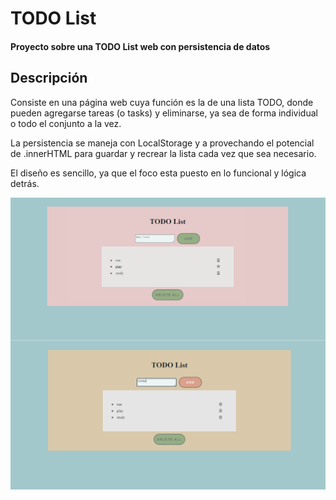 # TODO List
<h4> Proyecto sobre una TODO List web con persistencia de datos </h4>

## Descripción
<p> Consiste en una página web cuya función es la de una lista TODO, donde pueden agregarse tareas (o tasks) y eliminarse, ya sea de forma individual o todo el conjunto a la vez. </p>
<p> La persistencia se maneja con LocalStorage y a provechando el potencial de .innerHTML para guardar y recrear la lista cada vez que sea necesario. </p>
<p> El diseño es sencillo, ya que el foco esta puesto en lo funcional y lógica detrás. </p>


<img align="center" src="Screen1.png">
<img align="center" src="Screen2.png">
